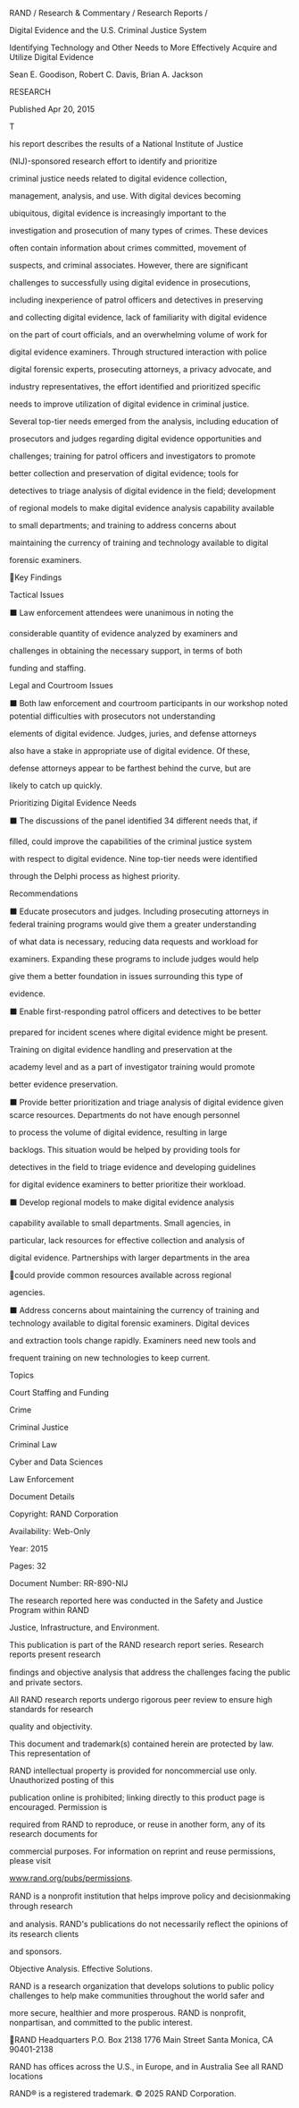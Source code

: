 
RAND / Research & Commentary / Research Reports /

Digital Evidence and the U.S. Criminal
Justice System

Identifying Technology and Other Needs to More Effectively Acquire and Utilize Digital
Evidence

Sean E. Goodison, Robert C. Davis, Brian A. Jackson

RESEARCH

Published Apr 20, 2015

T

his report describes the results of a National Institute of Justice

(NIJ)-sponsored research effort to identify and prioritize

criminal justice needs related to digital evidence collection,

management, analysis, and use. With digital devices becoming

ubiquitous, digital evidence is increasingly important to the

investigation and prosecution of many types of crimes. These devices

often contain information about crimes committed, movement of

suspects, and criminal associates. However, there are significant

challenges to successfully using digital evidence in prosecutions,

including inexperience of patrol officers and detectives in preserving

and collecting digital evidence, lack of familiarity with digital evidence

on the part of court officials, and an overwhelming volume of work for

digital evidence examiners. Through structured interaction with police

digital forensic experts, prosecuting attorneys, a privacy advocate, and

industry representatives, the effort identified and prioritized specific

needs to improve utilization of digital evidence in criminal justice.

Several top-tier needs emerged from the analysis, including education of

prosecutors and judges regarding digital evidence opportunities and

challenges; training for patrol officers and investigators to promote

better collection and preservation of digital evidence; tools for

detectives to triage analysis of digital evidence in the field; development

of regional models to make digital evidence analysis capability available

to small departments; and training to address concerns about

maintaining the currency of training and technology available to digital

forensic examiners.

Key Findings

Tactical Issues

⬛ Law enforcement attendees were unanimous in noting the

considerable quantity of evidence analyzed by examiners and

challenges in obtaining the necessary support, in terms of both

funding and staffing.

Legal and Courtroom Issues

⬛ Both law enforcement and courtroom participants in our workshop
noted potential difficulties with prosecutors not understanding

elements of digital evidence. Judges, juries, and defense attorneys

also have a stake in appropriate use of digital evidence. Of these,

defense attorneys appear to be farthest behind the curve, but are

likely to catch up quickly.

Prioritizing Digital Evidence Needs

⬛ The discussions of the panel identified 34 different needs that, if

filled, could improve the capabilities of the criminal justice system

with respect to digital evidence. Nine top-tier needs were identified

through the Delphi process as highest priority.

Recommendations

⬛ Educate prosecutors and judges. Including prosecuting attorneys in
federal training programs would give them a greater understanding

of what data is necessary, reducing data requests and workload for

examiners. Expanding these programs to include judges would help

give them a better foundation in issues surrounding this type of

evidence.

⬛ Enable first-responding patrol officers and detectives to be better

prepared for incident scenes where digital evidence might be present.

Training on digital evidence handling and preservation at the

academy level and as a part of investigator training would promote

better evidence preservation.

⬛ Provide better prioritization and triage analysis of digital evidence
given scarce resources. Departments do not have enough personnel

to process the volume of digital evidence, resulting in large

backlogs. This situation would be helped by providing tools for

detectives in the field to triage evidence and developing guidelines

for digital evidence examiners to better prioritize their workload.

⬛ Develop regional models to make digital evidence analysis

capability available to small departments. Small agencies, in

particular, lack resources for effective collection and analysis of

digital evidence. Partnerships with larger departments in the area

could provide common resources available across regional

agencies.

⬛ Address concerns about maintaining the currency of training and
technology available to digital forensic examiners. Digital devices

and extraction tools change rapidly. Examiners need new tools and

frequent training on new technologies to keep current.

Topics

Court Staffing and Funding

Crime

Criminal Justice

Criminal Law

Cyber and Data Sciences

Law Enforcement

Document Details

Copyright: RAND Corporation

Availability: Web-Only

Year: 2015

Pages: 32

Document Number: RR-890-NIJ

The research reported here was conducted in the Safety and Justice Program within RAND

Justice, Infrastructure, and Environment.

This publication is part of the RAND research report series. Research reports present research

ﬁndings and objective analysis that address the challenges facing the public and private sectors.

All RAND research reports undergo rigorous peer review to ensure high standards for research

quality and objectivity.

This document and trademark(s) contained herein are protected by law. This representation of

RAND intellectual property is provided for noncommercial use only. Unauthorized posting of this

publication online is prohibited; linking directly to this product page is encouraged. Permission is

required from RAND to reproduce, or reuse in another form, any of its research documents for

commercial purposes. For information on reprint and reuse permissions, please visit

www.rand.org/pubs/permissions.

RAND is a nonproﬁt institution that helps improve policy and decisionmaking through research

and analysis. RAND's publications do not necessarily reﬂect the opinions of its research clients

and sponsors.

Objective Analysis.
Effective Solutions.

RAND is a research organization that develops solutions to public policy challenges to help make communities throughout the world safer and

more secure, healthier and more prosperous. RAND is nonprofit, nonpartisan, and committed to the public interest.

RAND Headquarters
P.O. Box 2138
1776 Main Street
Santa Monica, CA 90401-2138

RAND has offices across the U.S., in Europe, and in Australia
See all RAND locations

RAND® is a registered trademark. © 2025 RAND Corporation.


